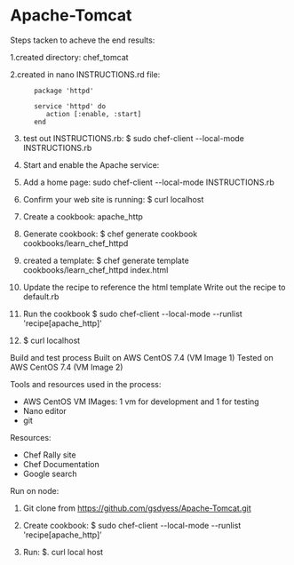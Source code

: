 # Apache-Tomcat

Steps tacken to acheve the end results:

  1.created directory: chef_tomcat
  
  2.created in nano INSTRUCTIONS.rd file:
 
          package 'httpd'

          service 'httpd' do
             action [:enable, :start]
          end
          
  3. test out INSTRUCTIONS.rb: $ sudo chef-client --local-mode INSTRUCTIONS.rb  
  
  4. Start and enable the Apache service: 
  
  5. Add a home page: sudo chef-client --local-mode INSTRUCTIONS.rb
  
  6. Confirm your web site is running: $ curl localhost
  
  7. Create a cookbook: apache_http
  
  8. Generate cookbook: $ chef generate cookbook cookbooks/learn_chef_httpd
          
  9. created a template: $ chef generate template cookbooks/learn_chef_httpd index.html   
  
  10. Update the recipe to reference the html template
      Write out the recipe to default.rb
  11. Run the cookbook $ sudo chef-client --local-mode --runlist 'recipe[apache_http]'
  
  12. $ curl localhost
  
Build and test process
  Built on AWS CentOS 7.4 (VM Image 1)
  Tested on AWS CentOS 7.4 (VM Image 2)
  
Tools and resources used in the process:
  - AWS CentOS VM IMages: 1 vm for development and 1 for testing
  - Nano editor
  - git
  
  Resources: 
  - Chef Rally site
  - Chef Documentation
  - Google search 
       
Run on node:
 1. Git clone from https://github.com/gsdyess/Apache-Tomcat.git
  
  2. Create cookbook: $ sudo chef-client --local-mode --runlist 'recipe[apache_http]’
  
  3. Run: $. curl local host
